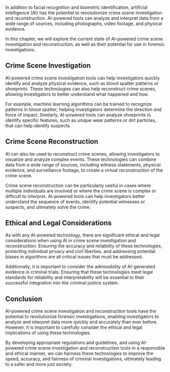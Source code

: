 
In addition to facial recognition and biometric identification, artificial intelligence (AI) has the potential to revolutionize crime scene investigation and reconstruction. AI-powered tools can analyze and interpret data from a wide range of sources, including photographs, video footage, and physical evidence.

In this chapter, we will explore the current state of AI-powered crime scene investigation and reconstruction, as well as their potential for use in forensic investigations.

Crime Scene Investigation
-------------------------

AI-powered crime scene investigation tools can help investigators quickly identify and analyze physical evidence, such as blood spatter patterns or shoeprints. These technologies can also help reconstruct crime scenes, allowing investigators to better understand what happened and how.

For example, machine learning algorithms can be trained to recognize patterns in blood spatter, helping investigators determine the direction and force of impact. Similarly, AI-powered tools can analyze shoeprints to identify specific features, such as unique wear patterns or dirt particles, that can help identify suspects.

Crime Scene Reconstruction
--------------------------

AI can also be used to reconstruct crime scenes, allowing investigators to visualize and analyze complex events. These technologies can combine data from a wide range of sources, including witness statements, physical evidence, and surveillance footage, to create a virtual reconstruction of the crime scene.

Crime scene reconstruction can be particularly useful in cases where multiple individuals are involved or where the crime scene is complex or difficult to interpret. AI-powered tools can help investigators better understand the sequence of events, identify potential witnesses or suspects, and ultimately solve the crime.

Ethical and Legal Considerations
--------------------------------

As with any AI-powered technology, there are significant ethical and legal considerations when using AI in crime scene investigation and reconstruction. Ensuring the accuracy and reliability of these technologies, protecting individual privacy and civil liberties, and addressing potential biases in algorithms are all critical issues that must be addressed.

Additionally, it is important to consider the admissibility of AI-generated evidence in criminal trials. Ensuring that these technologies meet legal standards for reliability and interpretability will be essential to their successful integration into the criminal justice system.

Conclusion
----------

AI-powered crime scene investigation and reconstruction tools have the potential to revolutionize forensic investigations, enabling investigators to analyze and interpret data more quickly and accurately than ever before. However, it is important to carefully consider the ethical and legal implications of using these technologies.

By developing appropriate regulations and guidelines, and using AI-powered crime scene investigation and reconstruction tools in a responsible and ethical manner, we can harness these technologies to improve the speed, accuracy, and fairness of criminal investigations, ultimately leading to a safer and more just society.
